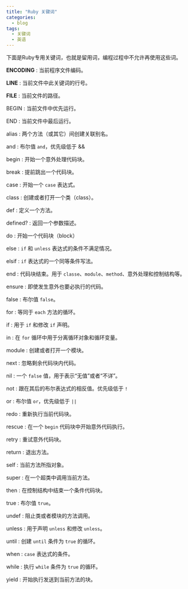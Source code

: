 ```yaml
---
title: "Ruby 关键词"
categories:
  - blog
tags:
  - 关键词
  - 英语
---
```


下面是Ruby专用关键词，也就是留用词，编程过程中不允许再使用这些词。

__ENCODING__
: 当前程序文件编码。

__LINE__
: 当前文件中此关键词的行号。

__FILE__
: 当前文件的路径。

BEGIN
: 当前文件中优先运行。

END
: 当前文件中最后运行。

alias
: 两个方法（或其它）间创建关联别名。

and
: 布尔值 `and`，优先级低于 &&

begin
: 开始一个意外处理代码块。

break
: 提前跳出一个代码块。

case
: 开始一个 `case` 表达式。

class
: 创建或者打开一个类（class）。

def
: 定义一个方法。

defined?
: 返回一个参数描述。

do
: 开始一个代码块（block）

else
: `if` 和 `unless` 表达式的条件不满足情况。

elsif
: `if` 表达式的一个同等条件写法。

end
: 代码块结束。用于 `classe`、`module`、`method`、意外处理和控制结构等。

ensure
: 即使发生意外也要必执行的代码。

false
: 布尔值 `false`。

for
: 等同于 `each` 方法的循环。

if
: 用于 `if` 和修改 `if` 声明。

in
: 在 `for` 循环中用于分离循环对象和循环变量。

module
: 创建或者打开一个模块。

next
: 忽略剩余代码块内代码。

nil
: 一个 `false` 值，用于表示“无值”或者“不详”。

not
: 跟在其后的布尔表达式的相反值。优先级低于 `!`

or
: 布尔值 `or`，优先级低于 `||`

redo
: 重新执行当前代码块。

rescue
: 在一个 `begin` 代码块中开始意外代码执行。

retry
: 重试意外代码块。

return
: 退出方法。

self
: 当前方法所指对象。

super
: 在一个超类中调用当前方法。

then
: 在控制结构中结束一个条件代码块。

true
: 布尔值 `true`。

undef
: 阻止类或者模块的方法调用。

unless
: 用于声明 `unless` 和修改 `unless`。

until
: 创建 `until` 条件为 `true` 的循环。

when
: `case` 表达式的条件。

while
: 执行 `while` 条件为 `true` 的循环。

yield
: 开始执行发送到当前方法的块。

